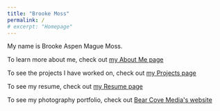 ```yaml
---
title: "Brooke Moss"
permalink: /
# excerpt: "Homepage"
---
```


My name is Brooke Aspen Mague Moss.

To learn more about me, check out [my About Me page](https://www.brookem.dev/about)

To see the projects I have worked on, check out [my Projects page](https://www.brookem.dev/projects)

To see my resume, check out [my Resume page](https://www.brookem.dev/resume)

To see my photography portfolio, check out [Bear Cove Media's website](https://bearcove.media)
